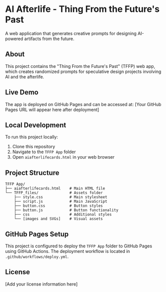# AI Afterlife - Thing From the Future's Past

A web application that generates creative prompts for designing AI-powered artifacts from the future.

## About

This project contains the "Thing From the Future's Past" (TFFP) web app, which creates randomized prompts for speculative design projects involving AI and the afterlife.

## Live Demo

The app is deployed on GitHub Pages and can be accessed at:
[Your GitHub Pages URL will appear here after deployment]

## Local Development

To run this project locally:

1. Clone this repository
2. Navigate to the `TFFP App` folder
3. Open `aiafterlifecards.html` in your web browser

## Project Structure

```
TFFP App/
├── aiafterlifecards.html    # Main HTML file
└── TFFP_files/              # Assets folder
    ├── style.css            # Main stylesheet
    ├── script.js            # Main JavaScript
    ├── button.css           # Button styles
    ├── button.js            # Button functionality
    ├── css                  # Additional styles
    └── [images and SVGs]    # Visual assets
```

## GitHub Pages Setup

This project is configured to deploy the `TFFP App` folder to GitHub Pages using GitHub Actions. The deployment workflow is located in `.github/workflows/deploy.yml`.

## License

[Add your license information here]
